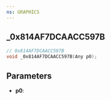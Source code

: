 ```yaml
---
ns: GRAPHICS
---
```

## _0x814AF7DCAACC597B

```c
// 0x814AF7DCAACC597B
void _0x814AF7DCAACC597B(Any p0);
```


## Parameters
* **p0**: 

